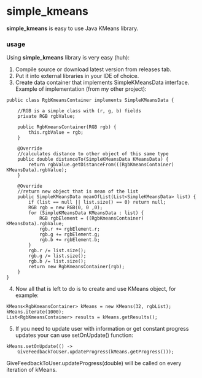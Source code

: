 # simple_kmeans
**simple_kmeans** is easy to use Java KMeans library.

### usage
Using **simple_kmeans** library is very easy (huh): 
1. Compile source or download latest version from releases tab.
2. Put it into external libraries in your IDE of choice.
3. Create data container that implements SimpleKMeansData interface. Example of implementation (from my other project):

```
public class RgbKmeansContainer implements SimpleKMeansData {

    //RGB is a simple class with (r, g, b) fields
    private RGB rgbValue;

    public RgbKmeansContainer(RGB rgb) {
        this.rgbValue = rgb;
    }

    @Override
    //calculates distance to other object of this same type
    public double distanceTo(SimpleKMeansData KMeansData) {
        return rgbValue.getDistanceFrom(((RgbKmeansContainer) KMeansData).rgbValue);
    }

    @Override
    //return new object that is mean of the list
    public SimpleKMeansData meanOfList(List<SimpleKMeansData> list) {
        if (list == null || list.size() == 0) return null;
        RGB rgb = new RGB(0, 0 ,0);
        for (SimpleKMeansData KMeansData : list) {
            RGB rgbElement = ((RgbKmeansContainer) KMeansData).rgbValue;
            rgb.r += rgbElement.r;
            rgb.g += rgbElement.g;
            rgb.b += rgbElement.b;
        }
        rgb.r /= list.size();
        rgb.g /= list.size();
        rgb.b /= list.size();
        return new RgbKmeansContainer(rgb);
    }
}
```
4. Now all that is left to do is to create and use KMeans<T implements SimpleKMeansData> object, for example:

```
KMeans<RgbKmeansContainer> kMeans = new KMeans(32, rgbList);
kMeans.iterate(1000);
List<RgbKmeansContainer> results = kMeans.getResults();
```

5. If you need to update user with information or get constant progress updates your can use setOnUpdate() function:

```
kMeans.setOnUpdate(() ->
    GiveFeedbackToUser.updateProgress(kMeans.getProgress()));
```

GiveFeedbackToUser.updateProgress(double) will be called on every iteration of kMeans.
